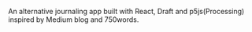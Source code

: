 An alternative journaling app built with React, Draft and p5js(Processing) inspired by Medium blog and 750words.